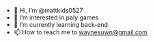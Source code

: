 - 👋 Hi, I’m @mattkids0527
- 👀 I’m interested in paly games
- 🌱 I’m currently learning back-end
- 📫 How to reach me to waynesuwn@gmail.com

<!---
mattkids0527/mattkids0527 is a ✨ special ✨ repository because its `README.md` (this file) appears on your GitHub profile.
You can click the Preview link to take a look at your changes.
--->
